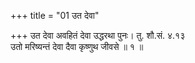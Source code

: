 +++
title = "01 उत देवा"

+++
उत देवा अवहितं देवा उद्धरथा पुनः। तु. शौ.सं. ४.१३  
उतो मरिष्यन्तं देवा दैवा कृष्णुथ जीवसे ॥ १ ॥